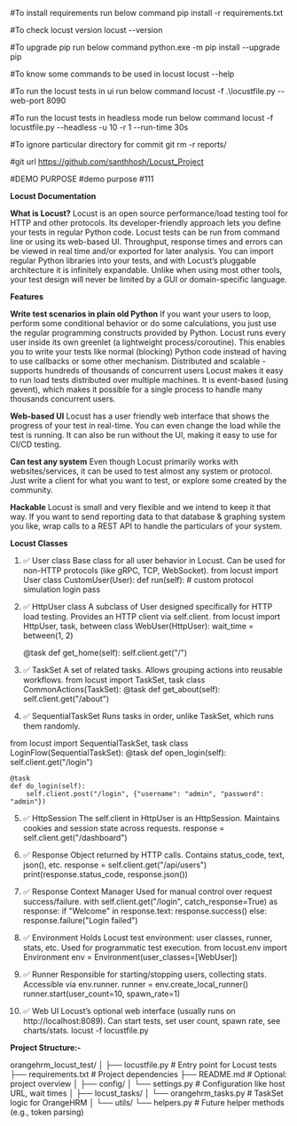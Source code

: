 #To install requirements run below command
pip install -r requirements.txt

#To check locust version
locust --version

#To upgrade pip run below command
python.exe -m pip install --upgrade pip

#To know some commands to be used in locust
locust --help

#To run the locust tests in ui run below command
locust -f .\locustfile.py --web-port 8090

#To run the locust tests in headless mode run below command
locust -f locustfile.py --headless -u 10 -r 1 --run-time 30s

#To ignore particular directory for commit
git rm -r  reports/   

#git url
https://github.com/santhhosh/Locust_Project

#DEMO PURPOSE
#demo purpose
#111


**Locust Documentation**

**What is Locust?**
Locust is an open source performance/load testing tool for HTTP and other protocols. Its developer-friendly approach lets you define your tests in regular Python code.
Locust tests can be run from command line or using its web-based UI. Throughput, response times and errors can be viewed in real time and/or exported for later analysis.
You can import regular Python libraries into your tests, and with Locust’s pluggable architecture it is infinitely expandable. Unlike when using most other tools, your test design will never be limited by a GUI or domain-specific language.

**Features**

**Write test scenarios in plain old Python**
If you want your users to loop, perform some conditional behavior or do some calculations, you just use the regular programming constructs provided by Python. Locust runs every user inside its own greenlet (a lightweight process/coroutine). This enables you to write your tests like normal (blocking) Python code instead of having to use callbacks or some other mechanism. 
Distributed and scalable - supports hundreds of thousands of concurrent users
Locust makes it easy to run load tests distributed over multiple machines. It is event-based (using gevent), which makes it possible for a single process to handle many thousands concurrent users.

**Web-based UI**
Locust has a user friendly web interface that shows the progress of your test in real-time. You can even change the load while the test is running. It can also be run without the UI, making it easy to use for CI/CD testing.

**Can test any system**
Even though Locust primarily works with websites/services, it can be used to test almost any system or protocol. Just write a client for what you want to test, or explore some created by the community.

**Hackable**
Locust is small and very flexible and we intend to keep it that way. If you want to send reporting data to that database & graphing system you like, wrap calls to a REST API to handle the particulars of your system.

**Locust Classes**


1. ✅ User class
Base class for all user behavior in Locust.
Can be used for non-HTTP protocols (like gRPC, TCP, WebSocket).
from locust import User
class CustomUser(User):
    def run(self):
        # custom protocol simulation login
pass

2. ✅ HttpUser class
A subclass of User designed specifically for HTTP load testing.
Provides an HTTP client via self.client.
from locust import HttpUser, task, between
class WebUser(HttpUser):
    wait_time = between(1, 2)

    @task
    def get_home(self):
        self.client.get("/")

3. ✅ TaskSet
A set of related tasks.
Allows grouping actions into reusable workflows.
from locust import TaskSet, task
class CommonActions(TaskSet):
    @task
    def get_about(self):
        self.client.get("/about")

4. ✅ SequentialTaskSet
Runs tasks in order, unlike TaskSet, which runs them randomly.

from locust import SequentialTaskSet, task
class LoginFlow(SequentialTaskSet):
    @task
    def open_login(self):
        self.client.get("/login")

    @task
    def do_login(self):
        self.client.post("/login", {"username": "admin", "password": "admin"})

5. ✅ HttpSession
The self.client in HttpUser is an HttpSession.
Maintains cookies and session state across requests.
response = self.client.get("/dashboard")

6. ✅ Response
Object returned by HTTP calls.
Contains status_code, text, json(), etc.
response = self.client.get("/api/users")
print(response.status_code, response.json())

7. ✅ Response Context Manager
Used for manual control over request success/failure.
with self.client.get("/login", catch_response=True) as response:
    if "Welcome" in response.text:
        response.success()
    else:
        response.failure("Login failed")

8. ✅ Environment
Holds Locust test environment: user classes, runner, stats, etc.
Used for programmatic test execution.
from locust.env import Environment
env = Environment(user_classes=[WebUser])

9. ✅ Runner
Responsible for starting/stopping users, collecting stats.
Accessible via env.runner.
runner = env.create_local_runner()
runner.start(user_count=10, spawn_rate=1)

10. ✅ Web UI
Locust’s optional web interface (usually runs on http://localhost:8089).
Can start tests, set user count, spawn rate, see charts/stats.
locust -f locustfile.py

**Project Structure:-**

orangehrm_locust_test/
│
├── locustfile.py               # Entry point for Locust tests
├── requirements.txt            # Project dependencies
├── README.md                   # Optional: project overview
│
├── config/
│   └── settings.py             # Configuration like host URL, wait times
│
├── locust_tasks/
│   └── orangehrm_tasks.py      # TaskSet logic for OrangeHRM
│
└── utils/
    └── helpers.py              # Future helper methods (e.g., token parsing)











